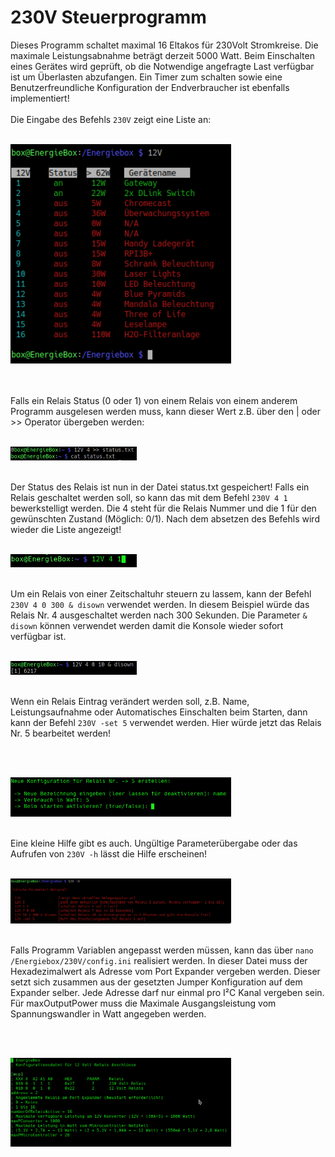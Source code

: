 
# 230V Steuerprogramm

Dieses Programm schaltet maximal 16 Eltakos für 230Volt Stromkreise.
Die maximale Leistungsabnahme beträgt derzeit 5000 Watt.
Beim Einschalten eines Gerätes wird geprüft, ob die Notwendige 
angefragte Last verfügbar ist um Überlasten abzufangen.
Ein Timer zum schalten sowie eine Benutzerfreundliche Konfiguration
der Endverbraucher ist ebenfalls implementiert!
<br>
<br>
Die Eingabe des Befehls `230V` zeigt eine Liste an:<br><br>
<p align="left"> 
    <img src="img/main.png" style="width: 70%;" alt="230V" >
</p>
<br><br>
Falls ein Relais Status (0 oder 1) von einem Relais von einem
anderem Programm ausgelesen werden muss, kann dieser Wert z.B. 
über den | oder >> Operator übergeben werden:
<br><br>
<p align="left"> 
    <img src="img/statusRelais.png" style="width: 40%;" alt="Relais Status von Relais Nr. 4" >
</p><br>
Der Status des Relais ist nun in der Datei status.txt gespeichert!
Falls ein Relais geschaltet werden soll, so kann das mit dem Befehl  
<code>230V 4 1</code> bewerkstelligt werden. Die 4 steht für die Relais Nummer und die
1 für den gewünschten Zustand (Möglich: 0/1). Nach dem absetzen des Befehls wird wieder die Liste angezeigt!
<br><br>
<p align="left"> 
    <img src="img/set.png" style="width: 40%;" alt="Relais Status von Relais Nr. 4 einschalten" >
</p><br>
Um ein Relais von einer Zeitschaltuhr steuern zu lassem, kann der Befehl <code>230V 4 0 300 & disown</code> verwendet 
werden. In diesem Beispiel würde das Relais Nr. 4 ausgeschaltet werden nach 300 Sekunden. Die Parameter <code>& disown</code>
können verwendet werden damit die Konsole wieder sofort verfügbar ist.
<br><br>
<p align="left"> 
    <img src="img/set_time.png" style="width: 40%;" alt="Relais Status von Relais Nr. 4 nach 300 Sekunden ausschalten" >
</p><br>
Wenn ein Relais Eintrag verändert werden soll, z.B. Name, Leistungsaufnahme oder Automatisches Einschalten beim Starten,
dann kann der Befehl <code>230V -set 5</code> verwendet werden. Hier würde jetzt das Relais Nr. 5 bearbeitet werden!

<br><br>
<p align="left"> 
    <img src="img/set_menu.png" style="width: 70%;" alt="230V Gerät konfigurieren" >
</p><br>
Eine kleine Hilfe gibt es auch. Ungültige Parameterübergabe oder das Aufrufen von <code>230V -h</code> lässt die Hilfe erscheinen!
<br><br>
<p align="left"> 
    <img src="img/help.png" style="width: 70%;" alt="230V Hilfe anzeigen" >
</p><br>
Falls Programm Variablen angepasst werden müssen, kann das über <code>nano /Energiebox/230V/config.ini</code> realisiert werden.
In dieser Datei muss der Hexadezimalwert als Adresse vom Port Expander vergeben werden. Dieser setzt sich zusammen aus der
gesetzten Jumper Konfiguration auf dem Expander selber. Jede Adresse darf nur einmal pro I²C Kanal vergeben sein.
Für maxOutputPower muss die Maximale Ausgangsleistung vom Spannungswandler in Watt angegeben werden.


<br><br>
<p align="left"> 
    <img src="img/config.png" style="width: 70%;" alt="12V config.ini anpassen" >
</p><br>
